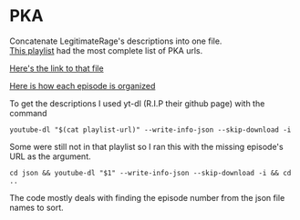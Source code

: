 # PKA

Concatenate LegitimateRage's descriptions into one file. \
[This playlist](https://www.youtube.com/playlist?list=PL568FBE856C240972) had the most complete list of PKA urls.

[Here's the link to that file](https://github.com/Fitzy1293/PKA/blob/master/PKA_timelines.txt?raw=true)

[Here is how each episode is organized](https://i.imgur.com/A39tlQM.png)

To get the descriptions I used yt-dl (R.I.P their github page) with the command

`youtube-dl "$(cat playlist-url)" --write-info-json --skip-download -i`

Some were still not in that playlist so I ran this with the missing episode's URL as the argument.

`cd json && youtube-dl "$1" --write-info-json --skip-download -i && cd ..`


The code mostly deals with finding the episode number from the json file names to sort.  
